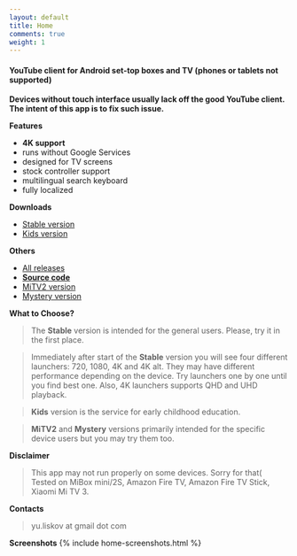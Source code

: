 ```yaml
---
layout: default
title: Home
comments: true
weight: 1
---
```


#### YouTube client for Android set-top boxes and TV (phones or tablets not supported)

**Devices without touch interface usually lack off the good YouTube client. The intent of this app is to fix such issue.**  

**Features**
- **4K support**
- runs without Google Services
- designed for TV screens
- stock controller support
- multilingual search keyboard
- fully localized

**Downloads**
- [Stable version]({{site.binaries.unified}})   
- [Kids version]({{site.binaries.kids}})   

**Others**
- [All releases](https://github.com/yuliskov/SmartYouTubeTV/releases)  
- **[Source code](https://github.com/yuliskov/SmartYouTubeTV)**  
- [MiTV2 version]({{site.binaries.MiTV2}})   
- [Mystery version]({{site.binaries.MiTV2}})   

**What to Choose?**
> The **Stable** version is intended for the general users. Please, try it in the first place. 

> Immediately after start of the **Stable** version you will see four different launchers: 720, 1080, 4K and 4K alt. They may have different performance depending on the device. Try launchers one by one until you find best one. Also, 4K launchers supports QHD and UHD playback.

> **Kids** version is the service for early childhood education.

> **MiTV2** and **Mystery** versions primarily intended for the specific device users but you may try them too.

**Disclaimer**
> This app may not run properly on some devices. Sorry for that(  
> Tested on MiBox mini/2S, Amazon Fire TV, Amazon Fire TV Stick, Xiaomi Mi TV 3.

**Contacts**
> yu.liskov at gmail dot com

**Screenshots**
{% include home-screenshots.html %}